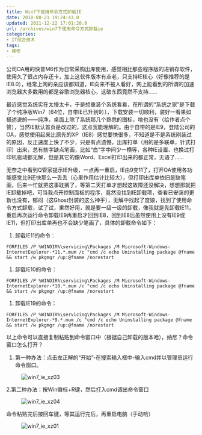 ```yaml
---
title: Win7下使用命令方式卸载IE
date: 2018-08-21 19:24:43.0
updated: 2021-12-22 17:01:20.0
url: /archives/win7下使用命令方式卸载ie
categories: 
- IT综合技术
tags: 
- 维修
---
```


<!-- wp:paragraph -->
<p>公司OA用的快普M6作为日常采购出库使用，感觉相比那些程序版的进销存软件，使用久了很占内存还卡，加上这软件版本有点老，只支持IE核心（好像推荐的是IE8.0），经常上网的亲应该都知道，IE向来不被人看好，网上能看到的所谓的加速浏览器大多数用的都是谷歌浏览器核心，这破东西竟然不支持……</p>
<!-- /wp:paragraph -->

<!-- wp:paragraph -->
<p>最近感觉系统实在太慢太卡，于是想重装个系统看看，在所谓的“系统之家”是下载了个纯净版Win7（64位，自带IE已升到9）），下载安装一切顺利，装好一看果如描述说的——纯净，桌面上除了系统那几个熟悉的图标，啥也没有（给作者点个赞），当然IE默认首页是改过的，这点我能理解的。由于自带的是IE9，登陆公司的OA，感觉使用起来比原先的XP（IE8）感觉要快很多，不知道是不是系统刚装过的原因，反正速度上快了不少，只是有点遗憾，出库打单（用的是多联单，针式打印）出来，总有些字缺点笔画，比如“白”字中间少一横等，各种IE设置、也换过打印机驱动都无解，但是其它的像Word、Excel打印出来的都正常，无语了……</p>
<!-- /wp:paragraph -->

<!-- wp:paragraph -->
<p>无奈之中看到Q管家提示IE升级，一点再一重启，IE由9变11了，打开OA使用各功能感觉比9还快那么一丢丢（心里作用估计比较大），但打印出库单依旧是缺笔画，后来一忙就把这事耽搁了，等第二天打单才想起这故障还没解决，想想那就把IE卸载掉吧，可当我点开控制面板的程序，竟然没找到IE卸载项，查看已安装的更新也没有，郁闷（这Ghost封装的这么神乎），无解中找起了度娘，找到了使用命令方式卸载，试了试，果然好用，就是要一级一级的卸载，像我就是先卸载IE11，重启再次运行命令卸载IE9再重启才回到IE8，回到IE8后虽然使用上没有IE9或IE11，但打印出库单再也不会缺少笔画了，具体的卸载命令如下：</p>
<!-- /wp:paragraph -->

<!-- wp:list {"ordered":true} -->
<ol><li>卸载IE11的命令：</li></ol>
<!-- /wp:list -->

<!-- wp:code -->
<pre class="wp-block-code"><code>FORFILES /P %WINDIR%\servicing\Packages /M Microsoft-Windows-InternetExplorer-*11.*.mum /c "cmd /c echo Uninstalling package @fname &amp;&amp; start /w pkgmgr /up:@fname /norestart</code></pre>
<!-- /wp:code -->

<!-- wp:list {"ordered":true} -->
<ol><li>卸载IE10的命令：</li></ol>
<!-- /wp:list -->

<!-- wp:code -->
<pre class="wp-block-code"><code>FORFILES /P %WINDIR%\servicing\Packages /M Microsoft-Windows-InternetExplorer-*10.*.mum /c "cmd /c echo Uninstalling package @fname &amp;&amp; start /w pkgmgr /up:@fname /norestart</code></pre>
<!-- /wp:code -->

<!-- wp:list {"ordered":true} -->
<ol><li>卸载IE19的命令：</li></ol>
<!-- /wp:list -->

<!-- wp:code -->
<pre class="wp-block-code"><code>FORFILES /P %WINDIR%\servicing\Packages /M Microsoft-Windows-InternetExplorer-*9.*.mum /c "cmd /c echo Uninstalling package @fname &amp;&amp; start /w pkgmgr /up:@fname /norestart</code></pre>
<!-- /wp:code -->

<!-- wp:paragraph -->
<p>以上命令可以直接复制粘贴到命令窗口中（根据自己卸载的版本哈），纳尼？命令窗口怎么打开？</p>
<!-- /wp:paragraph -->

<!-- wp:list {"ordered":true} -->
<ol><li>第一种办法：点击左正解的“开始”-在搜索输入框中-输入cmd并以管理员运行命令窗口。</li></ol>
<!-- /wp:list -->

<!-- wp:image -->
<figure class="wp-block-image"><img src="https://cdn.uu126.cn/201808/win7_ie_xz03.png" alt="win7_ie_xz03"/></figure>
<!-- /wp:image -->

<!-- wp:paragraph -->
<p>2.第二种办法：按Win徽标+R键，然后打入cmd调出命令窗口</p>
<!-- /wp:paragraph -->

<!-- wp:image -->
<figure class="wp-block-image"><img src="https://cdn.uu126.cn/201808/win7_ie_xz04.png" alt="win7_ie_xz04"/></figure>
<!-- /wp:image -->

<!-- wp:paragraph -->
<p>命令粘贴完后按回车键，等其运行完后，再重启电脑（手动哈）</p>
<!-- /wp:paragraph -->

<!-- wp:image -->
<figure class="wp-block-image"><img src="https://cdn.uu126.cn/201808/win7_ie_xz01.png" alt="win7_ie_xz01"/></figure>
<!-- /wp:image -->